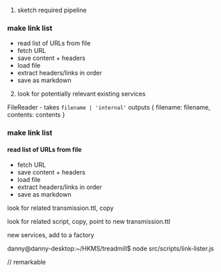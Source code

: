 1. sketch required pipeline

### make link list

* read list of URLs from file
* fetch URL
* save content + headers
* load file
* extract headers/links in order
* save as markdown

2. look for potentially relevant existing services

FileReader - takes `filename | 'internal'` outputs { filename: filename, contents: contents }

### make link list

#### read list of URLs from file
* fetch URL
* save content + headers
* load file
* extract headers/links in order
* save as markdown

look for related transmission.ttl, copy

look for related script, copy, point to new transmission.ttl

new services, add to a factory

danny@danny-desktop:~/HKMS/treadmill$ node src/scripts/link-lister.js

// remarkable











